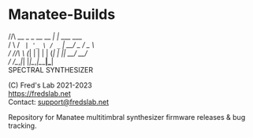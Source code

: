 # Manatee-Builds  
  /\/\   __ _ _ __   __ _| |_ ___  ___   
 /    \ / _` | '_ \ / _` | __/ _ \/ _ \  
/ /\/\ \ (_| | | | | (_| | ||  __/  __/  
\/    \/\__,_|_| |_|\__,_|\__\___|\___|  
									 SPECTRAL SYNTHESIZER  
  
(C) Fred's Lab 2021-2023  
https://fredslab.net  
Contact: support@fredslab.net  

Repository for Manatee multitimbral synthesizer firmware releases &amp; bug tracking.  

